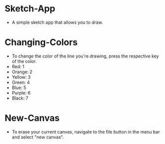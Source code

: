 # Sketch-App
- A simple sketch app that allows you to draw.

# Changing-Colors
- To change the color of the line you're drawing, press the respective key of the color.
- Red: 1
- Orange: 2
- Yellow: 3
- Green: 4
- Blue: 5
- Purple: 6
- Black: 7

# New-Canvas
- To erase your current canvas, navigate to the file button in the menu bar and select "new canvas".
